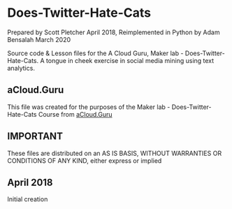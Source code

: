 # Does-Twitter-Hate-Cats
Prepared by Scott Pletcher April 2018,
Reimplemented in Python by Adam Bensalah March 2020

Source code & Lesson files for the A Cloud Guru, Maker lab - Does-Twitter-Hate-Cats.
A tongue in cheek exercise in social media mining using text analytics.

## aCloud.Guru
This file was created for the purposes of the Maker lab - Does-Twitter-Hate-Cats Course from [aCloud.Guru](https://acloud.guru)

## IMPORTANT
These files are distributed on an AS IS BASIS, WITHOUT WARRANTIES OR CONDITIONS OF ANY KIND, either express or implied

## April 2018
Initial creation
